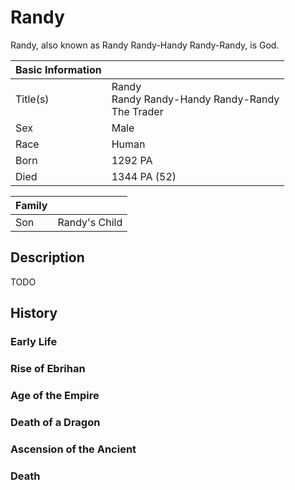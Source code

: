 # Randy

Randy, also known as Randy Randy-Handy Randy-Randy, is God.

| Basic Information | |
| - | - |
| Title(s) | Randy<br>Randy Randy-Handy Randy-Randy<br>The Trader |
| Sex | Male |
| Race | Human |
| Born | 1292 PA |
| Died | 1344 PA (52) |

| Family | |
| - | - |
| Son | Randy's Child |

## Description

TODO

## History

### Early Life

### Rise of Ebrihan

### Age of the Empire

### Death of a Dragon

### Ascension of the Ancient

### Death
